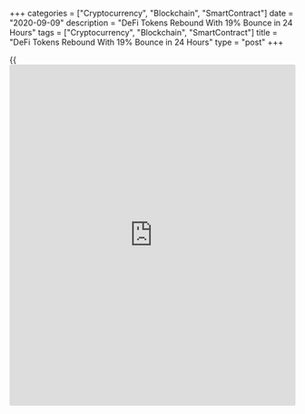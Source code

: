+++
categories = ["Cryptocurrency", "Blockchain", "SmartContract"]
date = "2020-09-09"
description = "DeFi Tokens Rebound With 19% Bounce in 24 Hours"
tags = ["Cryptocurrency", "Blockchain", "SmartContract"]
title = "DeFi Tokens Rebound With 19% Bounce in 24 Hours"
type = "post"
+++

{{<iframe id="large-banner" src="https://www.bounty.group/#slide=24.0" width="100%" height="600" scrolling="no" style="border: 0px solid rgb(216, 221, 230); border-radius: 3px;">}}

After a bloody week for decentralized finance (DeFi) projects that saw
numerous tokens plummet by up to 50%, the DeFi sector has rebounded by
19% in one day. Ether is also up 11% over the past 24 hours. According
to Messari, 32 of 37 DeFi tokens are up today, posting gains of between
3% and 39.6%.

![DeFi Tokens Rebound With 19% Bounce in 24 Hours][1]

Swerve (SWRV) tops the [daily](https://www.fintecher.org/2020/03/03/forex-trading-daily-strategy/) charts, followed by Yearn Finance (YFI)
with a 37.6% gain, Loopring (LRC) with 29.9%, Aave (LEND) with 29.4%,
and SushiSwap (SUSHI) with 27.8%. YFI’s rally comes despite its highly
anticipated Ether (ETH) vault producing a diminishing annual percentage
yield (APY) since launching roughly one week ago. However, the [daily](https://www.fintecher.org/2020/03/03/forex-trading-daily-strategy/)
returns generated by Yearn Finance’s stablecoin vaults have pushed above
0.1%, likely fuelling the rally.

DeFi tokens have outperformed the broader Ethereum ecosystem, with 136
of 178 ETH-based tokens in the green for an average gain of 8.3%.
Ampleforth (AMPL) tops the [ranking](https://www.playgroundfx.com/blog/crypto-exchange-ranking/) with an 84.5% gain, followed by YFI
and LRC.

_Source:[FXPro][2]_

   1. /files/downloads/a/3/c/a3c486954a4bb3fe06fcb4fc7fc98bb0_f01e9006a255f40f0ce7085ebd5288fc.png
   2. /geturl/index/5270554854eac3e9df8f185f43e68fc35a802796/